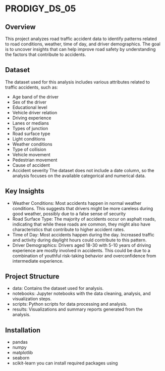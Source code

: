 # PRODIGY_DS_05
## Overview
This project analyzes road traffic accident data to identify patterns related to road conditions, weather, time of day, and driver demographics. The goal is to uncover insights that can help improve road safety by understanding the factors that contribute to accidents.

## Dataset
The dataset used for this analysis includes various attributes related to traffic accidents, such as:
* Age band of the driver
* Sex of the driver
* Educational level
* Vehicle driver relation
* Driving experience
* Lanes or medians
* Types of junction
* Road surface type
* Light conditions
* Weather conditions
* Type of collision
* Vehicle movement
* Pedestrian movement
* Cause of accident
* Accident severity
The dataset does not include a date column, so the analysis focuses on the available categorical and numerical data.

## Key Insights
* Weather Conditions: Most accidents happen in normal weather conditions. This suggests that drivers might be more careless during good weather, possibly due to a false sense of security
* Road Surface Type: The majority of accidents occur on asphalt roads, indicating that while these roads are common, they might also have characteristics that contribute to higher accident rates.
* Time of Day: Most accidents happen during the day. Increased traffic and activity during daylight hours could contribute to this pattern.
* Driver Demographics: Drivers aged 18-30 with 5-10 years of driving experience are mostly involved in accidents. This could be due to a combination of youthful risk-taking behavior and overconfidence from intermediate experience.

## Project Structure
* data: Contains the dataset used for analysis.
* notebooks: Jupyter notebooks with the data cleaning, analysis, and visualization steps.
* scripts: Python scripts for data processing and analysis.
* results: Visualizations and summary reports generated from the analysis.

## Installation
* pandas
* numpy
* matplotlib
* seaborn
* scikit-learn
you can install required packages using





